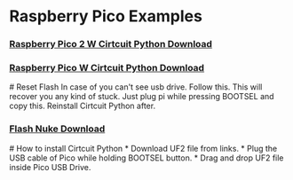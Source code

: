 # Raspberry Pico Examples
<h3><a href="https://circuitpython.org/board/raspberry_pi_pico_w/">Raspberry Pico 2 W Cirtcuit Python Download</a><br></h3>
<h3><a href="https://circuitpython.org/board/raspberry_pi_pico2_w/">Raspberry Pico W Cirtcuit Python Download</a></h3>
# Reset Flash 
</h3>In case of you can't see usb drive. Follow this.</h3>
</h3>This will recover you any kind of stuck. Just plug pi while pressing BOOTSEL and copy this.</h3>
</h3>Reinstall Cirtcuit Python after.</h3>
<h3><a href="https://datasheets.raspberrypi.com/soft/flash_nuke.uf2">Flash Nuke Download</a></h3>
# How to install Cirtcuit Python
* Download UF2 file from links.
* Plug the USB cable of Pico while holding BOOTSEL button.
* Drag and drop UF2 file inside Pico USB Drive.
